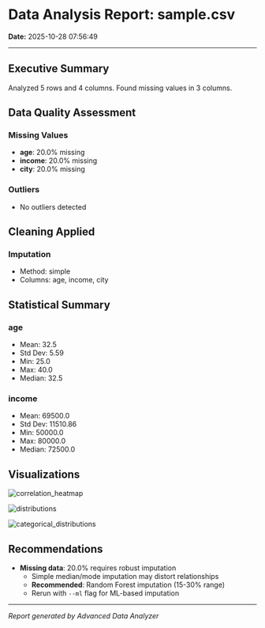 # Data Analysis Report: sample.csv

**Date:** 2025-10-28 07:56:49

---

## Executive Summary

Analyzed 5 rows and 4 columns.
Found missing values in 3 columns.

## Data Quality Assessment

### Missing Values
- **age**: 20.0% missing
- **income**: 20.0% missing
- **city**: 20.0% missing

### Outliers
- No outliers detected

## Cleaning Applied

### Imputation
- Method: simple
- Columns: age, income, city

## Statistical Summary

### age
- Mean: 32.5
- Std Dev: 5.59
- Min: 25.0
- Max: 40.0
- Median: 32.5

### income
- Mean: 69500.0
- Std Dev: 11510.86
- Min: 50000.0
- Max: 80000.0
- Median: 72500.0

## Visualizations

![correlation_heatmap](/mnt/c/Users/hp800/WSLWorkspace/MiniProjects/claudeskills/advanced-data-analyzer/reports/correlation_heatmap.png)

![distributions](/mnt/c/Users/hp800/WSLWorkspace/MiniProjects/claudeskills/advanced-data-analyzer/reports/distributions.png)

![categorical_distributions](/mnt/c/Users/hp800/WSLWorkspace/MiniProjects/claudeskills/advanced-data-analyzer/reports/categorical_distributions.png)

## Recommendations
- **Missing data**: 20.0% requires robust imputation
  - Simple median/mode imputation may distort relationships
  - **Recommended**: Random Forest imputation (15-30% range)
  - Rerun with `--ml` flag for ML-based imputation

---

*Report generated by Advanced Data Analyzer*
